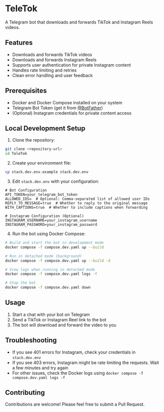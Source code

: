 # TeleTok

A Telegram bot that downloads and forwards TikTok and Instagram Reels videos.

## Features

- Downloads and forwards TikTok videos
- Downloads and forwards Instagram Reels
- Supports user authentication for private Instagram content
- Handles rate limiting and retries
- Clean error handling and user feedback

## Prerequisites

- Docker and Docker Compose installed on your system
- Telegram Bot Token (get it from [@BotFather](https://t.me/botfather))
- (Optional) Instagram credentials for private content access

## Local Development Setup

1. Clone the repository:
```bash
git clone <repository-url>
cd TeleTok
```

2. Create your environment file:
```bash
cp stack.dev.env.example stack.dev.env
```

3. Edit `stack.dev.env` with your configuration:
```env
# Bot Configuration
API_TOKEN=your_telegram_bot_token
ALLOWED_IDS=  # Optional: Comma-separated list of allowed user IDs
REPLY_TO_MESSAGE=true  # Whether to reply to the original message
WITH_CAPTIONS=true  # Whether to include captions when forwarding

# Instagram Configuration (Optional)
INSTAGRAM_USERNAME=your_instagram_username
INSTAGRAM_PASSWORD=your_instagram_password
```

4. Run the bot using Docker Compose:
```bash
# Build and start the bot in development mode
docker compose -f compose.dev.yaml up --build

# Run in detached mode (background)
docker compose -f compose.dev.yaml up --build -d

# View logs when running in detached mode
docker compose -f compose.dev.yaml logs -f

# Stop the bot
docker compose -f compose.dev.yaml down
```

## Usage

1. Start a chat with your bot on Telegram
2. Send a TikTok or Instagram Reel link to the bot
3. The bot will download and forward the video to you

## Troubleshooting

- If you see 401 errors for Instagram, check your credentials in `stack.dev.env`
- If you see 403 errors, Instagram might be rate limiting the requests. Wait a few minutes and try again
- For other issues, check the Docker logs using `docker compose -f compose.dev.yaml logs -f`

## Contributing

Contributions are welcome! Please feel free to submit a Pull Request.

